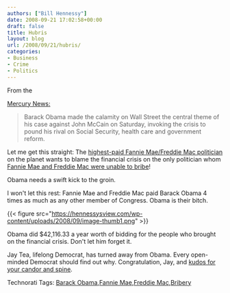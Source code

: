 ```yaml
---
authors: ["Bill Hennessy"]
date: 2008-09-21 17:02:58+00:00
draft: false
title: Hubris
layout: blog
url: /2008/09/21/hubris/
categories:
- Business
- Crime
- Politics
---
```


From the 

[Mercury News:](https://www.mercurynews.com/ci_10520255?source=most_viewed)

> Barack Obama made the calamity on Wall Street the central theme of his case against John McCain on Saturday, invoking the crisis to pound his rival on Social Security, health care and government reform.
> 
> 

Let me get this straight: The [highest-paid Fannie Mae/Freddie Mac politician](https://hennessysview.com/2008/09/15/franklin-raines-criminal-enterprise-and-barack-obama-his-accomplice/) on the planet wants to blame the financial crisis on the only politician whom [Fannie Mae and Freddie Mac were unable to bribe](https://hennessysview.com/2008/09/08/obama-the-property-of-freddiefannie-crooks/)!

Obama needs a swift kick to the groin. 

I won't let this rest: Fannie Mae and Freddie Mac paid Barack Obama 4 times as much as any other member of Congress. Obama is their bitch.

{{< figure src="https://hennessysview.com/wp-content/uploads/2008/09/image-thumb1.png" >}}


Obama did $42,116.33 a year worth of bidding for the people who brought on the financial crisis. Don't let him forget it.

Jay Tea, lifelong Democrat, has turned away from Obama. Every open-minded Democrat should find out why. Congratulation, Jay, and [kudos for your candor and spine](https://wizbangblog.com/content/2008/09/21/thats-all-i-can-stands-i-cant-stands-no-more.php). 

Technorati Tags: [Barack Obama](https://technorati.com/tags/Barack%20Obama),[Fannie Mae](https://technorati.com/tags/Fannie%20Mae),[Freddie Mac](https://technorati.com/tags/Freddie%20Mac),[Bribery](https://technorati.com/tags/Bribery)
